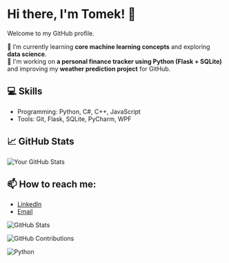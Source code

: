 # Hi there, I'm Tomek! 👋  
Welcome to my GitHub profile.

🌱 I’m currently learning **core machine learning concepts** and exploring **data science**.  
💼 I'm working on **a personal finance tracker using Python (Flask + SQLite)** and improving my **weather prediction project** for GitHub.  

## 💻 Skills  
- Programming: Python, C#, C++, JavaScript  
- Tools: Git, Flask, SQLite, PyCharm, WPF  

## 📈 GitHub Stats  
![Your GitHub Stats](https://github-readme-stats.vercel.app/api?username=your-username&show_icons=true&theme=radical)  

## 📫 How to reach me:  
- [LinkedIn](https://linkedin.com/in/your-profile)  
- [Email](mailto:tomasznajduch212@gmail.com)  


![GitHub Stats](https://github-readme-stats.vercel.app/api?username=tomnaj&show_icons=true&theme=radical)

![GitHub Contributions](https://activity-graph.herokuapp.com/graph?username=tomnaj&theme=dracula)

![Python](https://img.shields.io/badge/-Python-3776AB?style=flat-square&logo=python&logoColor=white)

